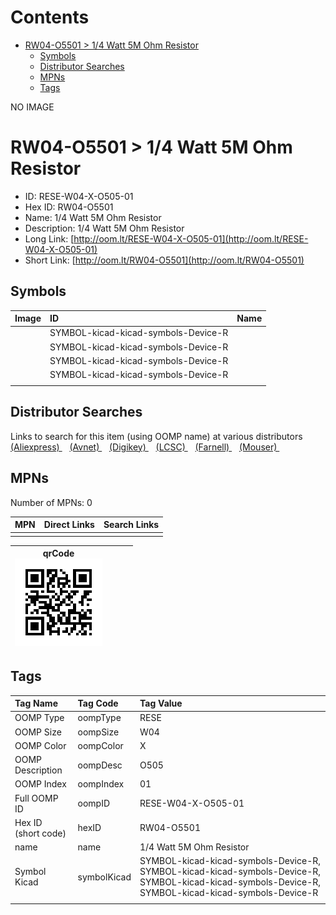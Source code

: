 



Contents
========

* [RW04-O5501 > 1/4 Watt 5M Ohm Resistor](#rw04-o5501--14-watt-5m-ohm-resistor)
	* [Symbols](#symbols)
	* [Distributor Searches](#distributor-searches)
	* [MPNs](#mpns)
	* [Tags](#tags)
  
NO IMAGE  
# RW04-O5501 > 1/4 Watt 5M Ohm Resistor

- ID: RESE-W04-X-O505-01
- Hex ID: RW04-O5501
- Name: 1/4 Watt 5M Ohm Resistor
- Description: 1/4 Watt 5M Ohm Resistor
- Long Link: [http://oom.lt/RESE-W04-X-O505-01](http://oom.lt/RESE-W04-X-O505-01)
- Short Link: [http://oom.lt/RW04-O5501](http://oom.lt/RW04-O5501)

## Symbols
  

|Image|ID|Name|
| :--- | :--- | :--- |
|![]()|SYMBOL-kicad-kicad-symbols-Device-R||
|![]()|SYMBOL-kicad-kicad-symbols-Device-R||
|![]()|SYMBOL-kicad-kicad-symbols-Device-R||
|![]()|SYMBOL-kicad-kicad-symbols-Device-R||
||||

## Distributor Searches
  
Links to search for this item (using OOMP name) at various distributors  
[(Aliexpress) ](https://www.aliexpress.com/wholesale?SearchText=11171/4+Watt+5M+Ohm+Resistor)&nbsp;&nbsp;&nbsp;[(Avnet) ](https://www.avnet.com/shop/us/search/1/4+Watt+5M+Ohm+Resistor)&nbsp;&nbsp;&nbsp;[(Digikey) ](https://www.digikey.co.uk/en/products/result?s=1/4+Watt+5M+Ohm+Resistor)&nbsp;&nbsp;&nbsp;[(LCSC) ](https://www.lcsc.com/search?q=1/4+Watt+5M+Ohm+Resistor)&nbsp;&nbsp;&nbsp;[(Farnell) ](https://uk.farnell.com/search?st=1/4+Watt+5M+Ohm+Resistor)&nbsp;&nbsp;&nbsp;[(Mouser) ](https://www.mouser.com/c/?q=1/4+Watt+5M+Ohm+Resistor)&nbsp;&nbsp;&nbsp;
## MPNs
  
Number of MPNs: 0  

|MPN|Direct Links|Search Links|
| :--- | :--- | :--- |
||||
  

|qrCode<br>[![](https://raw.githubusercontent.com/oomlout/oomlout_OOMP_parts_V2/main/RESE/W04/X/O505/01/qrCode_140.png)](https://github.com/oomlout/oomlout_OOMP_parts_V2/tree/main/RESE/W04/X/O505/01/qrCode.png)||||
| :---: | :---: | :---: | :---: |

## Tags
  

|Tag Name|Tag Code|Tag Value|
| :--- | :--- | :--- |
|OOMP Type|oompType|RESE|
|OOMP Size|oompSize|W04|
|OOMP Color|oompColor|X|
|OOMP Description|oompDesc|O505|
|OOMP Index|oompIndex|01|
|Full OOMP ID|oompID|RESE-W04-X-O505-01|
|Hex ID (short code)|hexID|RW04-O5501|
|name|name|1/4 Watt 5M Ohm Resistor|
|Symbol Kicad|symbolKicad|SYMBOL-kicad-kicad-symbols-Device-R, SYMBOL-kicad-kicad-symbols-Device-R, SYMBOL-kicad-kicad-symbols-Device-R, SYMBOL-kicad-kicad-symbols-Device-R|
||||
